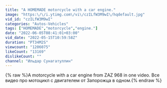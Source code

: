 ```yaml
---
title: "A HOMEMADE motorcycle with a car engine."
image: "https:\/\/i.ytimg.com\/vi\/czILfW3M9wI\/hqdefault.jpg"
vid_id: "czILfW3M9wI"
categories: "Autos-Vehicles"
tags: ["HOMEMADE","motorcycle","engine."]
date: "2022-06-05T08:41:01+03:00"
vid_date: "2022-05-15T10:59:58Z"
duration: "PT34M2S"
viewcount: "1206075"
likeCount: "13169"
dislikeCount: ""
channel: "Ильдар Сунагатуллин"
---
```

{% raw %}A motorcycle with a car engine from ZAZ 968 in one video.    Все видео про мотоцикл с двигателем от Запорожца в одном.{% endraw %}

